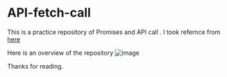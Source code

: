 # API-fetch-call

This is a practice repository of Promises and API call .
I took refernce from [here](https://codingthesmartway.com/fetch-api-introduction-to-promised-based-data-fetching-in-plain-javascript/)

Here is an overview of the repository
![image](https://user-images.githubusercontent.com/81870866/187841459-8ba5fb59-9abf-48eb-aae2-592c7f068ee4.png)

Thanks for reading.
